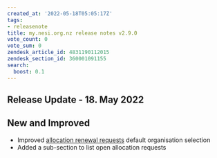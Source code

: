 ```yaml
---
created_at: '2022-05-18T05:05:17Z'
tags:
- releasenote
title: my.nesi.org.nz release notes v2.9.0
vote_count: 0
vote_sum: 0
zendesk_article_id: 4831190112015
zendesk_section_id: 360001091155
search:
  boost: 0.1
---
```


## Release Update - 18. May 2022

## New and Improved

-   Improved [allocation renewal requests](Requesting_to_renew_an_allocation_via_my-nesi-org-nz.md) default
    organisation selection
-   Added a sub-section to list open allocation requests
